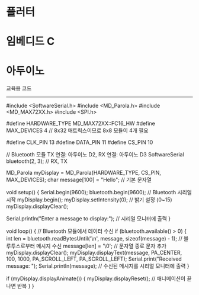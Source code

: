 
# 플러터 
# 임베디드 C 
# 아두이노

교육용 코드 












--------------------------------------------------------------------------------------------




#include <SoftwareSerial.h>
#include <MD_Parola.h>
#include <MD_MAX72XX.h>
#include <SPI.h>

#define HARDWARE_TYPE MD_MAX72XX::FC16_HW
#define MAX_DEVICES 4 // 8x32 매트릭스이므로 8x8 모듈이 4개 필요

#define CLK_PIN 13
#define DATA_PIN 11
#define CS_PIN 10

// Bluetooth 모듈 TX 연결: 아두이노 D2, RX 연결: 아두이노 D3
SoftwareSerial bluetooth(2, 3); // RX, TX

MD_Parola myDisplay = MD_Parola(HARDWARE_TYPE, CS_PIN, MAX_DEVICES);
char message[100] = "Hello"; // 기본 문자열

void setup() {
Serial.begin(9600);
bluetooth.begin(9600); // Bluetooth 시리얼 시작
myDisplay.begin();
myDisplay.setIntensity(0); // 밝기 설정 (0~15)
myDisplay.displayClear();

Serial.println("Enter a message to display:"); // 시리얼 모니터에 출력
}

void loop() {
// Bluetooth 모듈에서 데이터 수신
if (bluetooth.available() > 0) {
int len = bluetooth.readBytesUntil('\n', message, sizeof(message) - 1); // 블루투스로부터 메시지 수신
message[len] = '\0'; // 문자열 종료 문자 추가
myDisplay.displayClear();
myDisplay.displayText(message, PA_CENTER, 100, 1000, PA_SCROLL_LEFT, PA_SCROLL_LEFT);
Serial.print("Received message: ");
Serial.println(message); // 수신된 메시지를 시리얼 모니터에 출력
}

if (myDisplay.displayAnimate()) {
myDisplay.displayReset(); // 애니메이션이 끝나면 반복
}
}
